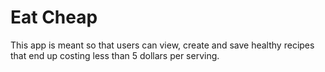 # Eat Cheap

This app is meant so that users can view, create and save healthy recipes that end up costing less than 5 dollars per serving.
